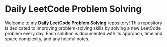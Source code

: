 # Daily LeetCode Problem Solving

Welcome to my **Daily LeetCode Problem Solving** repository! This repository is dedicated to improving problem-solving skills by solving a new LeetCode problem every day. Each solution is documented with its approach, time and space complexity, and any helpful notes.

